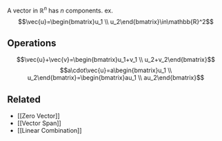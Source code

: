 A vector in $\mathbb{R}^n$ has $n$ components. ex. $$\vec{u}=\begin{bmatrix}u_1 \\ u_2\end{bmatrix}\in\mathbb{R}^2$$
## Operations
$$\vec{u}+\vec{v}=\begin{bmatrix}u_1+v_1 \\ u_2+v_2\end{bmatrix}$$
$$a\cdot\vec{u}=a\begin{bmatrix}u_1 \\ u_2\end{bmatrix}=\begin{bmatrix}au_1 \\ au_2\end{bmatrix}$$

## Related
- [[Zero Vector]]
- [[Vector Span]]
- [[Linear Combination]]